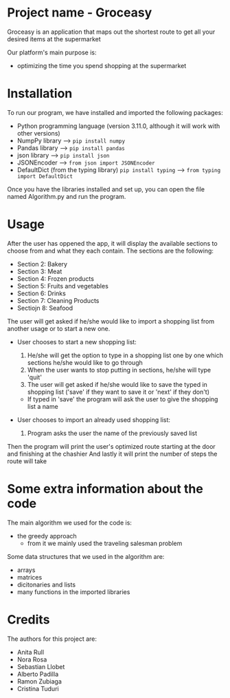 # Project name - Groceasy
Groceasy is an application that maps out the shortest route to get all your desired items at the supermarket

Our platform's main purpose is:
* optimizing the time you spend shopping at the supermarket

# Installation 
To run our program, we have installed and imported the following packages:
* Python programming language (version 3.11.0, although it will work with other versions)
* NumpPy library --> ```pip install numpy```
* Pandas library --> ```pip install pandas```
* json library --> ```pip install json```
 * JSONEncoder --> ```from json import JSONEncoder```
* DefaultDict (from the typing library) ```pip install typing``` --> ```from typing import DefaultDict```

Once you have the libraries installed and set up, you can open the file named Algorithm.py and run the program.

# Usage
After the user has oppened the app, it will display the available sections to choose from and what they each contain.
The sections are the following:
* Section 2: Bakery
* Section 3: Meat
* Section 4: Frozen products
* Section 5: Fruits and vegetables
* Section 6: Drinks
* Section 7: Cleaning Products
* Sectiojn 8: Seafood

The user will get asked if he/she would like to import a shopping list from another usage or to start a new one.
* User chooses to start a new shopping list:
  1. He/she will get the option to type in a shopping list one by one which sections he/she would like to go through 
  2. When the user wants to stop putting in sections, he/she will type 'quit'
  3. The user will get asked if he/she would like to save the typed in shopping list ('save' if they want to save it or 'next' if they don't)
   * If typed in 'save' the program will ask the user to give the shopping list a name

* User chooses to import an already used shopping list:
  1. Program asks the user the name of the previously saved list
  
Then the program will print the user's optimized route starting at the door and finishing at the chashier
And lastly it will print the number of steps the route will take
  
# Some extra information about the code
The main algorithm we used for the code is:
* the greedy approach 
  * from it we mainly used the traveling salesman problem

Some data structures that we used in the algorithm are:
* arrays
* matrices
* dicitonaries and lists
* many functions in the imported libraries



# Credits
The authors for this project are:
* Anita Rull 
* Nora Rosa
* Sebastian Llobet 
* Alberto Padilla
* Ramon Zubiaga
* Cristina Tuduri
